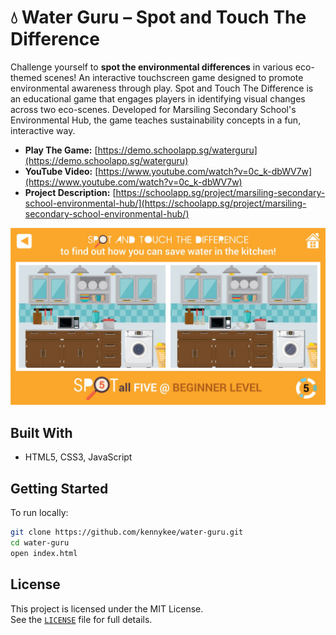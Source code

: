# 💧 Water Guru – Spot and Touch The Difference

Challenge yourself to **spot the environmental differences** in various eco-themed scenes! An interactive touchscreen game designed to promote environmental awareness through play. Spot and Touch The Difference is an educational game that engages players in identifying visual changes across two eco-scenes. Developed for Marsiling Secondary School's Environmental Hub, the game teaches sustainability concepts in a fun, interactive way.
  
- **Play The Game:** [https://demo.schoolapp.sg/waterguru](https://demo.schoolapp.sg/waterguru)  
- **YouTube Video:** [https://www.youtube.com/watch?v=0c_k-dbWV7w](https://www.youtube.com/watch?v=0c_k-dbWV7w)  
- **Project Description:** [https://schoolapp.sg/project/marsiling-secondary-school-environmental-hub/](https://schoolapp.sg/project/marsiling-secondary-school-environmental-hub/)

![Screenshot](./assets/images/screenshot.jpg "Spot the difference")

## Built With

- HTML5, CSS3, JavaScript

## Getting Started

To run locally:

```bash
git clone https://github.com/kennykee/water-guru.git
cd water-guru
open index.html
```
## License

This project is licensed under the MIT License.  
See the [`LICENSE`](./LICENSE) file for full details.
